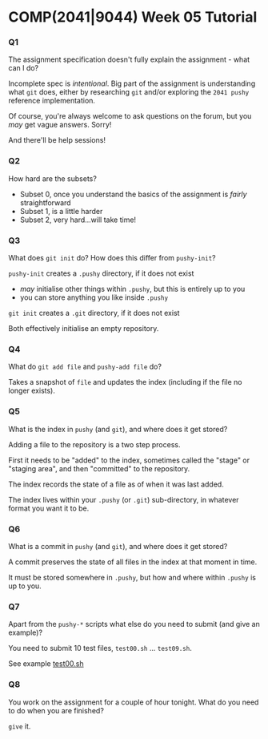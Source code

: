 # COMP(2041|9044) Week 05 Tutorial

### Q1

The assignment specification doesn't fully explain the assignment - what can I do?

Incomplete spec is _intentional_.  Big part of the assignment is understanding 
what `git` does, either by researching `git` and/or exploring the `2041 pushy` 
reference implementation.

Of course, you're always welcome to ask questions on the forum, but you _may_ 
get vague answers.  Sorry!

And there'll be help sessions!


### Q2

How hard are the subsets?

- Subset 0, once you understand the basics of the assignment is _fairly_ 
straightforward
- Subset 1, is a little harder
- Subset 2, very hard...will take time!

### Q3

What does `git init` do?
How does this differ from `pushy-init`?

`pushy-init` creates a `.pushy` directory, if it does not exist

- _may_ initialise other things within `.pushy`, but this is entirely up to you
- you can store anything you like inside `.pushy`

`git init` creates a `.git` directory, if it does not exist

Both effectively initialise an empty repository.


### Q4

What do `git add file` and `pushy-add file` do?

Takes a snapshot of `file` and updates the index (including if the file no 
longer exists).


### Q5

What is the index in `pushy` (and `git`), and where does it get stored?

Adding a file to the repository is a two step process.

First it needs to be "added" to the index, sometimes called the "stage" or 
"staging area", and then "committed" to the repository.

The index records the state of a file as of when it was last added.

The index lives within your `.pushy` (or `.git`) sub-directory, in whatever 
format you want it to be.


### Q6

What is a commit in `pushy` (and `git`), and where does it get stored?

A commit preserves the state of all files in the index at that moment in time.

It must be stored somewhere in `.pushy`, but how and where within `.pushy` is 
up to you.


### Q7

Apart from the `pushy-*` scripts what else do you need to submit (and give an example)?

You need to submit 10 test files, `test00.sh` ... `test09.sh`.

See example [test00.sh](q7/test00.sh)

### Q8

You work on the assignment for a couple of hour tonight.
What do you need to do when you are finished?

`give` it.
